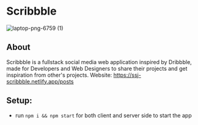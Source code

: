 # Scribbble

![laptop-png-6759 (1)](https://user-images.githubusercontent.com/62555809/192317051-817246f2-7c34-4dd6-a60f-364c48adfbd6.png)


## About
Scribbble is a fullstack social media web application inspired by Dribbble, made for Developers and Web Designers to share their projects and get inspiration from other's projects.
Website: https://ssj-scribbble.netlify.app/posts

## Setup:
- run ```npm i && npm start``` for both client and server side to start the app

